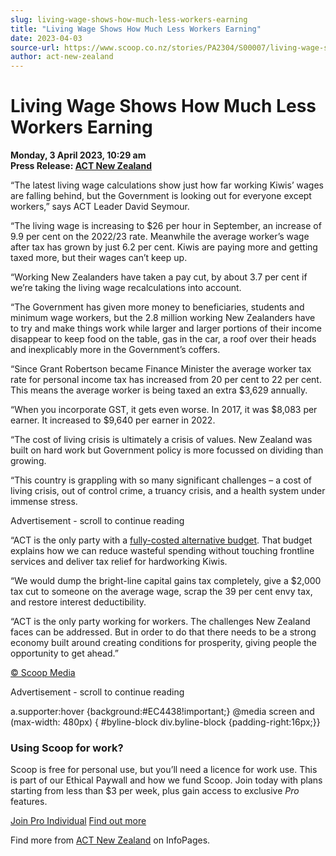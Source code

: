 ```yaml
---
slug: living-wage-shows-how-much-less-workers-earning
title: "Living Wage Shows How Much Less Workers Earning"
date: 2023-04-03
source-url: https://www.scoop.co.nz/stories/PA2304/S00007/living-wage-shows-how-much-less-workers-earning.htm
author: act-new-zealand
---
```

Living Wage Shows How Much Less Workers Earning
===============================================

**Monday, 3 April 2023, 10:29 am**  
**Press Release: [ACT New Zealand](https://info.scoop.co.nz/ACT_New_Zealand)**

“The latest living wage calculations show just how far working Kiwis’ wages are falling behind, but the Government is looking out for everyone except workers,” says ACT Leader David Seymour.

“The living wage is increasing to $26 per hour in September, an increase of 9.9 per cent on the 2022/23 rate. Meanwhile the average worker’s wage after tax has grown by just 6.2 per cent. Kiwis are paying more and getting taxed more, but their wages can’t keep up.

“Working New Zealanders have taken a pay cut, by about 3.7 per cent if we’re taking the living wage recalculations into account.

“The Government has given more money to beneficiaries, students and minimum wage workers, but the 2.8 million working New Zealanders have to try and make things work while larger and larger portions of their income disappear to keep food on the table, gas in the car, a roof over their heads and inexplicably more in the Government’s coffers.

“Since Grant Robertson became Finance Minister the average worker tax rate for personal income tax has increased from 20 per cent to 22 per cent. This means the average worker is being taxed an extra $3,629 annually.

“When you incorporate GST, it gets even worse. In 2017, it was $8,083 per earner. It increased to $9,640 per earner in 2022.

“The cost of living crisis is ultimately a crisis of values. New Zealand was built on hard work but Government policy is more focussed on dividing than growing.

“This country is grappling with so many significant challenges – a cost of living crisis, out of control crime, a truancy crisis, and a health system under immense stress.

Advertisement - scroll to continue reading





“ACT is the only party with a [fully-costed alternative budget](https://actnz.nationbuilder.com/r?u=fk3qs1mHicx9-w03tafB2G8vNGMp4KGcuuJPtVN2YhaoXbWGUvskuxR_bArYfSCMIFJAztDHoD7onNitzmIL_J0F_ficXflBYJnRVQiR4bq4AjcrYE7NMZTp8LtMO2YykE81Orp0ZXhEFyQ6EWmQwQcDF_JiRjqqUxHl8Z-WRel-1C2Nekfyeso_Mrm2t6iWMMdaF613TjgGlaxLvhWRXTDU1ZlAZ1gRLyD3RjTXdQUuRAu3giQ1yB9ZJJx-_YOeoAzV_jC4nuMWykAdHZL-iKIWhRP0x4Qa5ZCe_GKWQcJnLO2P4C8rMidHZ4gw-lsakRGC8FRpRIhSrPDJp66eoDmH-ZnumBJLoVq4fnXlPmDm11Xwu60SHm1MzLmn3wYvG2KFAssn-RT4dViYIe24BehCo6VB0IqUoIGvaLjxTzTHFbQm8Sy1lerPZBE9PHAfKzaz7ilevICYjoC0O-qs8Rs43OEXdgkHP8H23gO_h6v4WowIO2eYtRd8y6ejx4uCw37ALiYzgeLYy1CDyivbbS1gvUB-rYja-ylIzdnmMQBAP9TgZNas2sWvD4KKAk_S&e=752ed10e9ed7db3a7867d6b86ebadc6c&utm_source=actnz&utm_medium=email&utm_campaign=living_wage_shows_how_much_les&n=2). That budget explains how we can reduce wasteful spending without touching frontline services and deliver tax relief for hardworking Kiwis.

“We would dump the bright-line capital gains tax completely, give a $2,000 tax cut to someone on the average wage, scrap the 39 per cent envy tax, and restore interest deductibility.

“ACT is the only party working for workers. The challenges New Zealand faces can be addressed. But in order to do that there needs to be a strong economy built around creating conditions for prosperity, giving people the opportunity to get ahead.”

[© Scoop Media](http://www.scoop.co.nz/about/terms.html)  

Advertisement - scroll to continue reading



a.supporter:hover {background:#EC4438!important;} @media screen and (max-width: 480px) { #byline-block div.byline-block {padding-right:16px;}}

### Using Scoop for work?

Scoop is free for personal use, but you’ll need a licence for work use. This is part of our Ethical Paywall and how we fund Scoop. Join today with plans starting from less than $3 per week, plus gain access to exclusive _Pro_ features.  
  
[Join Pro Individual](https://pro.scoop.co.nz/Individual/?from=ProIn24) [Find out more](https://pro.scoop.co.nz/using-scoop-for-work/?from=ProIn24)

Find more from [ACT New Zealand](https://info.scoop.co.nz/ACT_New_Zealand) on InfoPages.